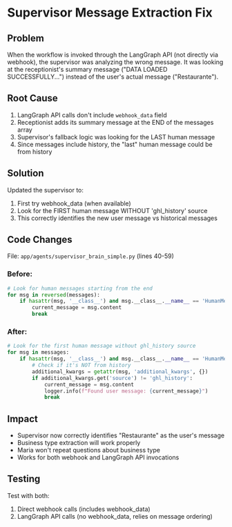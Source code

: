 # Supervisor Message Extraction Fix

## Problem
When the workflow is invoked through the LangGraph API (not directly via webhook), the supervisor was analyzing the wrong message. It was looking at the receptionist's summary message ("DATA LOADED SUCCESSFULLY...") instead of the user's actual message ("Restaurante").

## Root Cause
1. LangGraph API calls don't include `webhook_data` field
2. Receptionist adds its summary message at the END of the messages array
3. Supervisor's fallback logic was looking for the LAST human message
4. Since messages include history, the "last" human message could be from history

## Solution
Updated the supervisor to:
1. First try webhook_data (when available)
2. Look for the FIRST human message WITHOUT 'ghl_history' source
3. This correctly identifies the new user message vs historical messages

## Code Changes
File: `app/agents/supervisor_brain_simple.py` (lines 40-59)

### Before:
```python
# Look for human messages starting from the end
for msg in reversed(messages):
    if hasattr(msg, '__class__') and msg.__class__.__name__ == 'HumanMessage':
        current_message = msg.content
        break
```

### After:
```python
# Look for the first human message without ghl_history source
for msg in messages:
    if hasattr(msg, '__class__') and msg.__class__.__name__ == 'HumanMessage':
        # Check if it's NOT from history
        additional_kwargs = getattr(msg, 'additional_kwargs', {})
        if additional_kwargs.get('source') != 'ghl_history':
            current_message = msg.content
            logger.info(f"Found user message: {current_message}")
            break
```

## Impact
- Supervisor now correctly identifies "Restaurante" as the user's message
- Business type extraction will work properly
- Maria won't repeat questions about business type
- Works for both webhook and LangGraph API invocations

## Testing
Test with both:
1. Direct webhook calls (includes webhook_data)
2. LangGraph API calls (no webhook_data, relies on message ordering)